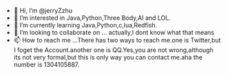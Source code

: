- 👋 Hi, I’m @jerryZzhu
- 👀 I’m interested in Java,Python,Three Body,AI and LOL.
- 🌱 I’m currently learning Java,Python,c,lua,Redfish.
- 💞️ I’m looking to collaborate on ... actually,I dont know what that means
- 📫 How to reach me ...There has two ways to reach me.one is Twitter,but I foget the Account.another one is QQ.Yes,you are not wrong,although its not very formal,but this is only way you can contact me.aha the number is 1304105887.
